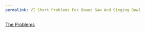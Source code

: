 ```yaml
---
permalink: VI Short Problems For Bowed Saw And Singing Bowl
---
```

[The Problems](https://notborges.bandcamp.com/track/we-realised-in-the-late-hours-of-the-night-borges-epilogue-to-story-circle-the-first-1994)

